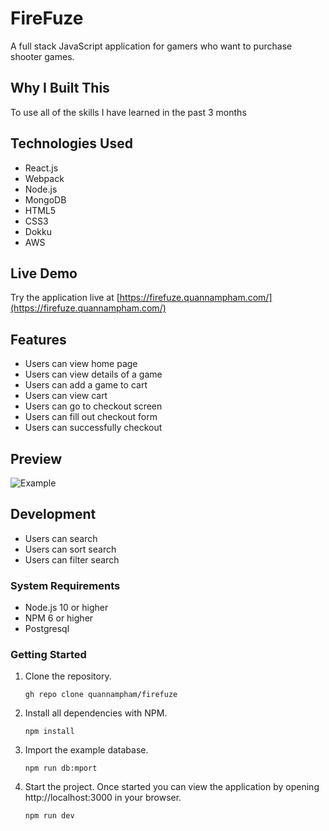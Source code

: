 # FireFuze

A full stack JavaScript application for gamers who want to purchase shooter games.

## Why I Built This

To use all of the skills I have learned in the past 3 months

## Technologies Used

- React.js
- Webpack
- Node.js
- MongoDB
- HTML5
- CSS3
- Dokku
- AWS

## Live Demo

Try the application live at [https://firefuze.quannampham.com/](https://firefuze.quannampham.com/)

## Features

- Users can view home page
- Users can view details of a game
- Users can add a game to cart
- Users can view cart
- Users can go to checkout screen
- Users can fill out checkout form
- Users can successfully checkout

## Preview

![Example](assets/example.gif)

## Development
- Users can search
- Users can sort search
- Users can filter search

### System Requirements

- Node.js 10 or higher
- NPM 6 or higher
- Postgresql

### Getting Started

1. Clone the repository.

    ```shell
    gh repo clone quannampham/firefuze
    ```

1. Install all dependencies with NPM.

    ```shell
    npm install
    ```

1. Import the example database.

    ```shell
    npm run db:mport
    ```

1. Start the project. Once started you can view the application by opening http://localhost:3000 in your browser.

    ```shell
    npm run dev
    ```
